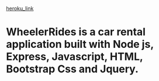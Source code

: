 [heroku_link](https://wheeler-ride.herokuapp.com/)

# WheelerRides is a car rental application built with Node js, Express, Javascript, HTML, Bootstrap Css and Jquery.